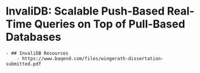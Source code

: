 # InvaliDB: Scalable Push-Based Real-Time Queries on Top of Pull-Based Databases
	- ## InvaliDB Resources
		- https://www.baqend.com/files/wingerath-dissertation-submitted.pdf